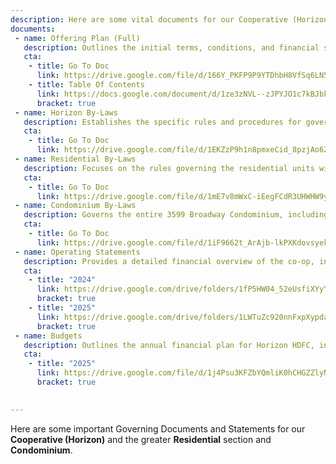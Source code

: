 ```yaml
---
description: Here are some vital documents for our Cooperative (Horizon) and the greater Residential and Condominium sections.
documents:
 - name: Offering Plan (Full)
   description: Outlines the initial terms, conditions, and financial structure of the co-op when it was first formed, detailing the rights and responsibilities of shareholders and the board. It includes information on unit prices, building expenses, and how shares are allocated. This document serves as the foundation for the co-op’s governance and financial operation. 
   cta: 
    - title: Go To Doc
      link: https://drive.google.com/file/d/166Y_PKFP9P9YTDhbH8VfSq6LN5Cyz-kI/view?usp=drive_link
    - title: Table Of Contents
      link: https://docs.google.com/document/d/1ze3zNVL--zJPYJO1c7kBJbkjdod7C_WlZ_EG_k5M5jc/edit?usp=drive_link
      bracket: true
 - name: Horizon By-Laws
   description: Establishes the specific rules and procedures for governance within the Horizon HDFC, including the responsibilities of the board, election processes, and member rights. They define how meetings are conducted and the framework for decision-making. These by-laws also outline member obligations regarding maintenance fees, use of common areas, and amendments.
   cta: 
    - title: Go To Doc
      link: https://drive.google.com/file/d/1EKZzP9h1n8pmxeCid_8pzjAo6ZuX_VAc/view?usp=drive_link
 - name: Residential By-Laws
   description: Focuses on the rules governing the residential units within the co-op, specifying resident behavior, unit modifications, and the shared responsibilities for maintaining common areas. They set guidelines for noise, alterations, and guest policies to ensure a harmonious living environment. These by-laws help regulate interactions among residents and provide standards for community living.
   cta: 
    - title: Go To Doc
      link: https://drive.google.com/file/d/1mE7v8mWxC-iEegFCdR3UHWHW9ycvv1Od/view?usp=sharing
 - name: Condominium By-Laws
   description: Governs the entire 3599 Broadway Condominium, including both the residential and commercial components. They address responsibilities for building maintenance, shared amenities, and financial contributions from all unit owners. These by-laws clarify the relationship between the residential co-op and commercial units, establishing procedures for managing common spaces and expenses.
   cta: 
    - title: Go To Doc
      link: https://drive.google.com/file/d/1iF9662t_ArAjb-lkPXKdovsyekkI9ZQ5/view?usp=sharing
 - name: Operating Statements
   description: Provides a detailed financial overview of the co-op, including income, expenses, and reserve funds. They track the co-op's financial health and help in planning future budgets. These documents are crucial for making informed decisions about maintenance, improvements, and the financial stability of the co-op.
   cta: 
    - title: "2024"
      link: https://drive.google.com/drive/folders/1fP5HW04_52eUsfiXYyY7EJCFEt3eKtcD?usp=drive_link
      bracket: true
    - title: "2025"
      link: https://drive.google.com/drive/folders/1LWTuZc920nnFxpXypdacRd2yHGhFi6YR?usp=drive_link
      bracket: true
 - name: Budgets
   description: Outlines the annual financial plan for Horizon HDFC, including projected income, anticipated expenses, and planned reserves. These documents help guide financial decision-making, ensuring the co-op can responsibly manage building operations, maintenance, and improvements. Budgets are prepared with input from the Board, Monitor and Management to reflect the co-op’s priorities and obligations for the fiscal year.
   cta: 
    - title: "2025"
      link: https://drive.google.com/file/d/1j4Psu3KFZbYQmliK0hCHGZZlyNjlPyLc/view?usp=drive_link
      bracket: true
  

---
```


Here are some important Governing Documents and Statements for our **Cooperative (Horizon)** and the greater **Residential** section and **Condominium**.